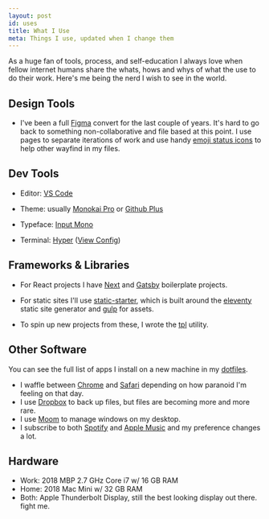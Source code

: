 ```yaml
---
layout: post
id: uses
title: What I Use
meta: Things I use, updated when I change them
---
```


As a huge fan of tools, process, and self-education I always love when fellow internet humans share the whats, hows and whys of what the use to do their work. Here's me being the nerd I wish to see in the world.

## Design Tools

- I've been a full [Figma](https://figma.com) convert for the last couple of years. It's hard to go back to something non-collaborative and file based at this point. I use pages to separate iterations of work and use handy [emoji status icons]() to help other wayfind in my files.

## Dev Tools

- Editor: [VS Code]()
- Theme: usually [Monokai Pro]() or [Github Plus]()
- Typeface: [Input Mono]()

- Terminal: [Hyper]() ([View Config]())

## Frameworks & Libraries

- For React projects I have [Next](https://github.com/jmegs/next-base) and [Gatsby](https://github.com/jmegs/gatsby-base) boilerplate projects.

- For static sites I'll use [static-starter](https://github.com/jmegs/static-starter), which is built around the [eleventy]() static site generator and [gulp]() for assets.
- To spin up new projects from these, I wrote the [tpl](https://github.com/jmegs/tpl) utility.

## Other Software

You can see the full list of apps I install on a new machine in my [dotfiles](https://github.com/jmegs/dotfiles/blob/master/Brewfile).

- I waffle between [Chrome]() and [Safari]() depending on how paranoid I'm feeling on that day.
- I use [Dropbox]() to back up files, but files are becoming more and more rare.
- I use [Moom]() to manage windows on my desktop.
- I subscribe to both [Spotify]() and [Apple Music]() and my preference changes a lot.

## Hardware

- Work: 2018 MBP 2.7 GHz Core i7 w/ 16 GB RAM
- Home: 2018 Mac Mini w/ 32 GB RAM
- Both: Apple Thunderbolt Display, still the best looking display out there. fight me.
